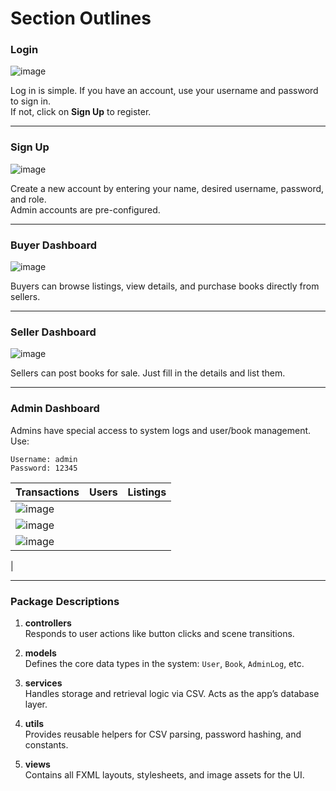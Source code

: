 # Section Outlines

### **Login**
![image](https://github.com/user-attachments/assets/8fba1c23-df4e-45ed-8593-dc71b299339b)


Log in is simple. If you have an account, use your username and password to sign in.  
If not, click on **Sign Up** to register.

---

### **Sign Up**
![image](https://github.com/user-attachments/assets/de29ed7e-c1ee-4c9c-bf82-657b09c4f175)


Create a new account by entering your name, desired username, password, and role.  
Admin accounts are pre-configured.

---

### **Buyer Dashboard**
![image](https://github.com/user-attachments/assets/d536fd36-0784-48bf-840e-9a84d2c676a1)


Buyers can browse listings, view details, and purchase books directly from sellers.

---

### **Seller Dashboard**
![image](https://github.com/user-attachments/assets/3b1407ba-f5d3-41cc-ad28-21792ab4a721)


Sellers can post books for sale. Just fill in the details and list them.

---

### **Admin Dashboard**  
Admins have special access to system logs and user/book management. Use:

```
Username: admin  
Password: 12345
```

| Transactions | Users | Listings |
|--------------|-------|----------|
| ![image](https://github.com/user-attachments/assets/def3a2b0-10c8-44c3-8b0f-e40ec25dad9e)
 | ![image](https://github.com/user-attachments/assets/2c4663ad-abe5-4a04-8eb7-eaf0410bc2af)
 | ![image](https://github.com/user-attachments/assets/1724cccb-7ce4-4218-90b6-0c757732847a)
 |

---


### Package Descriptions

1. **controllers**  
   Responds to user actions like button clicks and scene transitions.

2. **models**  
   Defines the core data types in the system: `User`, `Book`, `AdminLog`, etc.

3. **services**  
   Handles storage and retrieval logic via CSV. Acts as the app’s database layer.

4. **utils**  
   Provides reusable helpers for CSV parsing, password hashing, and constants.

5. **views**  
   Contains all FXML layouts, stylesheets, and image assets for the UI.
